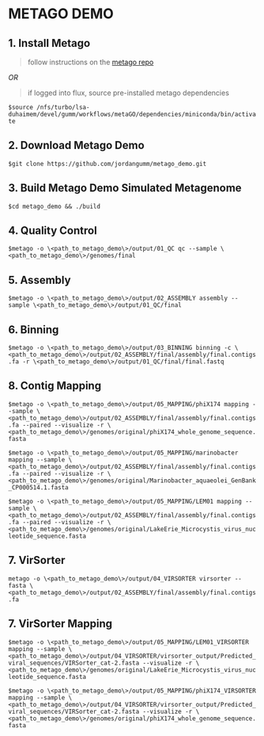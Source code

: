# METAGO DEMO

## 1. Install Metago
> follow instructions on the [metago repo](https://github.com/jordangumm/metago)

*OR*

> if logged into flux, source pre-installed metago dependencies

`$source /nfs/turbo/lsa-duhaimem/devel/gumm/workflows/metaGO/dependencies/miniconda/bin/activate`

## 2. Download Metago Demo
`$git clone https://github.com/jordangumm/metago_demo.git`

## 3. Build Metago Demo Simulated Metagenome
`$cd metago_demo && ./build`

## 4. Quality Control
`$metago -o \<path_to_metago_demo\>/output/01_QC qc --sample \<path_to_metago_demo\>/genomes/final`

## 5. Assembly
`$metago -o \<path_to_metago_demo\>/output/02_ASSEMBLY assembly --sample \<path_to_metago_demo\>/output/01_QC/final`

## 6. Binning
`$metago -o \<path_to_metago_demo\>/output/03_BINNING binning -c \<path_to_metago_demo\>/output/02_ASSEMBLY/final/assembly/final.contigs.fa -r \<path_to_metago_demo\>/output/01_QC/final/final.fastq`

## 8. Contig Mapping

`$metago -o \<path_to_metago_demo\>/output/05_MAPPING/phiX174 mapping --sample \<path_to_metago_demo\>/output/02_ASSEMBLY/final/assembly/final.contigs.fa --paired --visualize -r \<path_to_metago_demo\>/genomes/original/phiX174_whole_genome_sequence.fasta`

`$metago -o \<path_to_metago_demo\>/output/05_MAPPING/marinobacter mapping --sample \<path_to_metago_demo\>/output/02_ASSEMBLY/final/assembly/final.contigs.fa --paired --visualize -r \<path_to_metago_demo\>/genomes/original/Marinobacter_aquaeolei_GenBank_CP000514.1.fasta` 

`$metago -o \<path_to_metago_demo\>/output/05_MAPPING/LEM01 mapping --sample \<path_to_metago_demo\>/output/02_ASSEMBLY/final/assembly/final.contigs.fa --paired --visualize -r \<path_to_metago_demo\>/genomes/original/LakeErie_Microcystis_virus_nucleotide_sequence.fasta` 

## 7. VirSorter
`metago -o \<path_to_metago_demo\>/output/04_VIRSORTER virsorter --fasta \<path_to_metago_demo\>/output/02_ASSEMBLY/final/assembly/final.contigs.fa`


## 7. VirSorter Mapping
`$metago -o \<path_to_metago_demo\>/output/05_MAPPING/LEM01_VIRSORTER mapping --sample \<path_to_metago_demo\>/output/04_VIRSORTER/virsorter_output/Predicted_viral_sequences/VIRSorter_cat-2.fasta --visualize -r \<path_to_metago_demo\>/genomes/original/LakeErie_Microcystis_virus_nucleotide_sequence.fasta`
 
`$metago -o \<path_to_metago_demo\>/output/05_MAPPING/phiX174_VIRSORTER mapping --sample \<path_to_metago_demo\>/output/04_VIRSORTER/virsorter_output/Predicted_viral_sequences/VIRSorter_cat-2.fasta --visualize -r \<path_to_metago_demo\>/genomes/original/phiX174_whole_genome_sequence.fasta`
